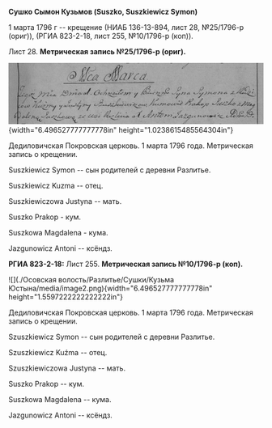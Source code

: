 **Сушко Сымон Кузьмов (Suszko, Suszkiewicz Symon)**

1 марта 1796 г -- крещение (НИАБ 136-13-894, лист 28, №25/1796-р
(ориг)), (РГИА 823-2-18, лист 255, №10/1796-р (коп)).

Лист 28. **Метрическая запись №25/1796-р (ориг).**

![](./media/cb0acfd288f292d64d648afda9100ee27ef9e3a2.png){width="6.496527777777778in"
height="1.0238615485564304in"}

Дедиловичская Покровская церковь. 1 марта 1796 года. Метрическая запись
о крещении.

Suszkiewicz Symon -- сын родителей с деревни Разлитье.

Suszkiewicz Kuzma -- отец.

Suszkiewiczowa Justyna -- мать.

Suszko Prakop - кум.

Suszkowa Magdalena - кума.

Jazgunowicz Antoni -- ксёндз.

**РГИА 823-2-18:** Лист 255. **Метрическая запись №10/1796-р (коп).**

![](./Осовская волость/Разлитье/Сушки/Кузьма Юстына/media/image2.png){width="6.496527777777778in"
height="1.5597222222222222in"}

Дедиловичская Покровская церковь. 1 марта 1796 года. Метрическая запись
о крещении.

Szuszkiewicz Symon -- сын родителей с деревни Разлитье.

Szuszkiewicz Kuźma -- отец.

Szuszkiewiczowa Justyna -- мать.

Suszko Prakop -- кум.

Suszkowa Magdalena -- кума.

Jazgunowicz Antoni -- ксёндз.
